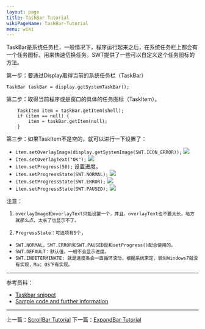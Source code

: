 ```yaml
---
layout: page
title: TaskBar Tutorial
wikiPageName: TaskBar-Tutorial
menu: wiki
---
```


TaskBar是系统任务栏，一般情况下，程序运行起来之后，在系统任务栏上都会有一个任务图标，用来快速切换任务。SWT提供了一些可以自定义这个任务图标的方法。

第一步：要通过Display取得当前的系统任务栏（TaskBar）

    TaskBar taskBar = display.getSystemTaskBar();

第二步：取得当前程序或是窗口的具体的任务图标（TaskItem）。

		TaskItem item = taskBar.getItem(shell);
		if (item == null) {
			item = taskBar.getItem(null);
		}
第三步：如果TaskItem不是空的，就可以进行一下设置了：

  * `item.setOverlayImage(display.getSystemImage(SWT.ICON_ERROR));` ![]({{site.baseurl}}/wiki/images/image_swt_taskbar_overlayimage.png)
  * `item.setOverlayText("OK");` ![]({{site.baseurl}}/wiki/images/image_swt_taskbar_overlaytext.png)
  * `item.setProgress(50);` 设置进度。
  * `item.setProgressState(SWT.NORMAL);` ![]({{site.baseurl}}/wiki/images/image_swt_taskbar_normal.png)
  * `item.setProgressState(SWT.ERROR);` ![]({{site.baseurl}}/wiki/images/image_swt_taskbar_error.png)
  * `item.setProgressState(SWT.PAUSED);` ![]({{site.baseurl}}/wiki/images/image_swt_taskbar_paused.png)

注意：

1. `overlayImage和overlayText只能设置一个，并且，overlayText也不要太长，地方就那么点，太长了也显示不了。`

2. `ProgressState：可选项有5个`，
  * `SWT.NORMAL，SWT.ERROR和SWT.PAUSED是和setProgress()配合使用的。`
  * `SWT.DEFAULT：默认值，一般不会显示进度。`
  * `SWT.INDETERMINATE: 就是进度条会一直循环滚动，根据系统来定，貌似Windows7就没有实现，Mac OS下有实现。`

***
参考资料：
  * [Taskbar snippet](http://www.eclipse.org/swt/snippets/#taskbar)
  * [Sample code and further information](http://www.eclipse.org/swt/)

***

上一篇：[ScrollBar Tutorial]({{site.baseurl}}/wiki/ScrollBar-Tutorial.html)
下一篇：[ExpandBar Tutorial]({{site.baseurl}}/wiki/ExpandBar-Tutorial.html)
